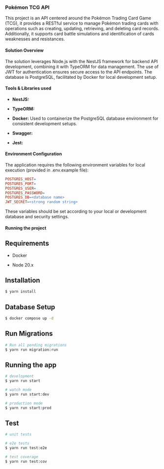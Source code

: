 ### Pokémon TCG API

This project is an API centered around the Pokémon Trading Card Game (TCG), it provides a RESTful service to manage Pokémon trading cards with operations such as creating, updating, retrieving, and deleting card records. Additionally, it supports card battle simulations and identification of cards weaknesses and resistances.

#### Solution Overview

The solution leverages Node.js with the NestJS framework for backend API development, combining it with TypeORM for data management. The use of JWT for authentication ensures secure access to the API endpoints. The database is PostgreSQL, facilitated by Docker for local development setup.

#### Tools & Libraries used

- **NestJS:**

- **TypeORM:**

- **Docker:** Used to containerize the PostgreSQL database environment for consistent development setups.

- **Swagger:**

- **Jest:**

#### Environment Configuration

The application requires the following environment variables for local execution (provided in .env.example file):

```makefile
POSTGRES_HOST=
POSTGRES_PORT=
POSTGRES_USER=
POSTGRES_PASSWORD=
POSTGRES_DB=<database name>
JWT_SECRET=<strong random string>
```

These variables should be set according to your local or development database and security settings.

#### Running the project

## Requirements

- Docker

- Node 20.x

## Installation

```bash
$ yarn install
```

## Database Setup

```bash
$ docker compose up -d
```

## Run Migrations

```bash
# Run all pending migrations
$ yarn run migration:run
```

## Running the app

```bash
# development
$ yarn run start

# watch mode
$ yarn run start:dev

# production mode
$ yarn run start:prod
```

## Test

```bash
# unit tests

# e2e tests
$ yarn run test:e2e

# test coverage
$ yarn run test:cov
```
